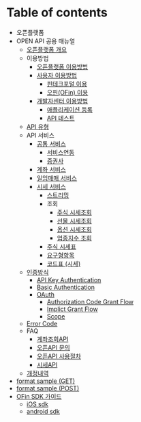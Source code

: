 # Table of contents

* 오픈플랫폼
* OPEN API 공용 매뉴얼
  * [오픈플랫폼 개요](1/undefined.md)
  * 이용방법
    * [오픈플랫폼 이용방법](1/undefined-4/undefined-1.md)
    * [사용자 이용방법](1/undefined-4/undefined/README.md)
      * [핀테크포털 이용](1/undefined-4/undefined/undefined.md)
      * [오핀\(OFin\) 이용](1/undefined-4/undefined/ofin.md)
    * [개발자센터 이용방법](1/undefined-4/undefined-2/README.md)
      * [애플리케이션 등록](1/undefined-4/undefined-2/undefined.md)
      * [API 테스트](1/undefined-4/undefined-2/untitled.md)
  * [API 유형](1/api.md)
  * API 서비스
    * [공통 서비스](1/api-2/undefined/README.md)
      * [서비스연동](1/api-2/undefined/undefined.md)
      * [증권사](1/api-2/undefined/undefined-2.md)
    * [계좌 서비스](1/api-2/undefined-1.md)
    * [일임매매 서비스](1/api-2/undefined-2.md)
    * [시세 서비스](1/api-2/untitled-1-1/README.md)
      * [스트리밍](1/api-2/untitled-1-1/undefined-4.md)
      * 조회
        * [주식 시세조회](1/api-2/untitled-1-1/undefined-9/undefined-6.md)
        * [선물 시세조회](1/api-2/untitled-1-1/undefined-9/undefined-2.md)
        * [옵션 시세조회](1/api-2/untitled-1-1/undefined-9/undefined-3.md)
        * [업종지수 조회](1/api-2/untitled-1-1/undefined-9/undefined-5.md)
      * [주식 시세표](1/api-2/untitled-1-1/undefined-7.md)
      * [요구형항목](1/api-2/untitled-1-1/undefined-1.md)
      * [코드표 \(시세\)](1/api-2/untitled-1-1/undefined-8.md)
  * [인증방식](1/api-1/README.md)
    * [API Key Authentication](1/api-1/api-key-authentication.md)
    * [Basic Authentication](1/api-1/basic-authentication.md)
    * [OAuth](1/api-1/oauth/README.md)
      * [Authorization Code Grant Flow](1/api-1/oauth/authorization-code-grant-flow.md)
      * [Implict Grant Flow](1/api-1/oauth/untitled-1.md)
      * [Scope](1/api-1/oauth/untitled-2.md)
  * [Error Code](1/error.md)
  * FAQ
    * [계좌조회API](1/faq/undefined.md)
    * [오픈API 문의](1/faq/api-1.md)
    * [오픈API 사용절차](1/faq/api.md)
    * [시세API](1/faq/api-2.md)
  * [개정내역](1/undefined-3.md)
* [format sample \(GET\)](format-sample.md)
* [format sample \(POST\)](format-sample-post.md)
* [OFin SDK 가이드](ofin-sdk/README.md)
  * [iOS sdk](ofin-sdk/ios-sdk.md)
  * [android sdk](ofin-sdk/android-sdk.md)

